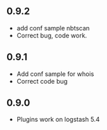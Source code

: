 ## 0.9.2
 - add conf sample nbtscan
 - Correct bug, code work.
## 0.9.1
 - Add conf sample for whois
 - Correct code bug
## 0.9.0
 - Plugins work on logstash 5.4

